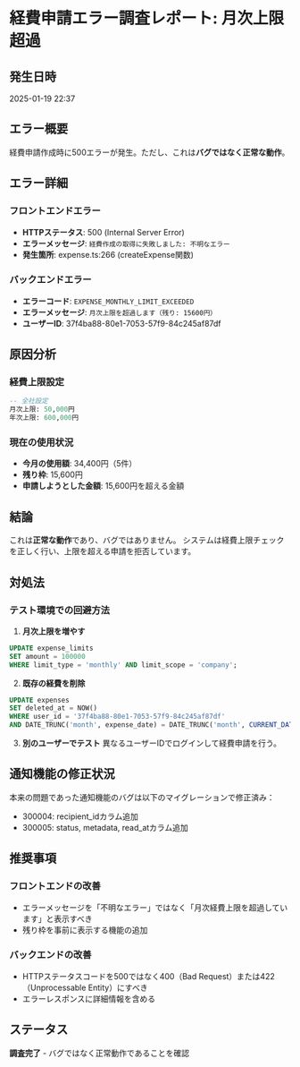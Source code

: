 # 経費申請エラー調査レポート: 月次上限超過

## 発生日時
2025-01-19 22:37

## エラー概要
経費申請作成時に500エラーが発生。ただし、これは**バグではなく正常な動作**。

## エラー詳細
### フロントエンドエラー
- **HTTPステータス**: 500 (Internal Server Error)
- **エラーメッセージ**: `経費作成の取得に失敗しました: 不明なエラー`
- **発生箇所**: expense.ts:266 (createExpense関数)

### バックエンドエラー
- **エラーコード**: `EXPENSE_MONTHLY_LIMIT_EXCEEDED`
- **エラーメッセージ**: `月次上限を超過します（残り: 15600円）`
- **ユーザーID**: 37f4ba88-80e1-7053-57f9-84c245af87df

## 原因分析
### 経費上限設定
```sql
-- 全社設定
月次上限: 50,000円
年次上限: 600,000円
```

### 現在の使用状況
- **今月の使用額**: 34,400円（5件）
- **残り枠**: 15,600円
- **申請しようとした金額**: 15,600円を超える金額

## 結論
これは**正常な動作**であり、バグではありません。
システムは経費上限チェックを正しく行い、上限を超える申請を拒否しています。

## 対処法
### テスト環境での回避方法
1. **月次上限を増やす**
```sql
UPDATE expense_limits 
SET amount = 100000 
WHERE limit_type = 'monthly' AND limit_scope = 'company';
```

2. **既存の経費を削除**
```sql
UPDATE expenses 
SET deleted_at = NOW() 
WHERE user_id = '37f4ba88-80e1-7053-57f9-84c245af87df' 
AND DATE_TRUNC('month', expense_date) = DATE_TRUNC('month', CURRENT_DATE);
```

3. **別のユーザーでテスト**
異なるユーザーIDでログインして経費申請を行う。

## 通知機能の修正状況
本来の問題であった通知機能のバグは以下のマイグレーションで修正済み：
- 300004: recipient_idカラム追加
- 300005: status, metadata, read_atカラム追加

## 推奨事項
### フロントエンドの改善
- エラーメッセージを「不明なエラー」ではなく「月次経費上限を超過しています」と表示すべき
- 残り枠を事前に表示する機能の追加

### バックエンドの改善
- HTTPステータスコードを500ではなく400（Bad Request）または422（Unprocessable Entity）にすべき
- エラーレスポンスに詳細情報を含める

## ステータス
**調査完了** - バグではなく正常動作であることを確認